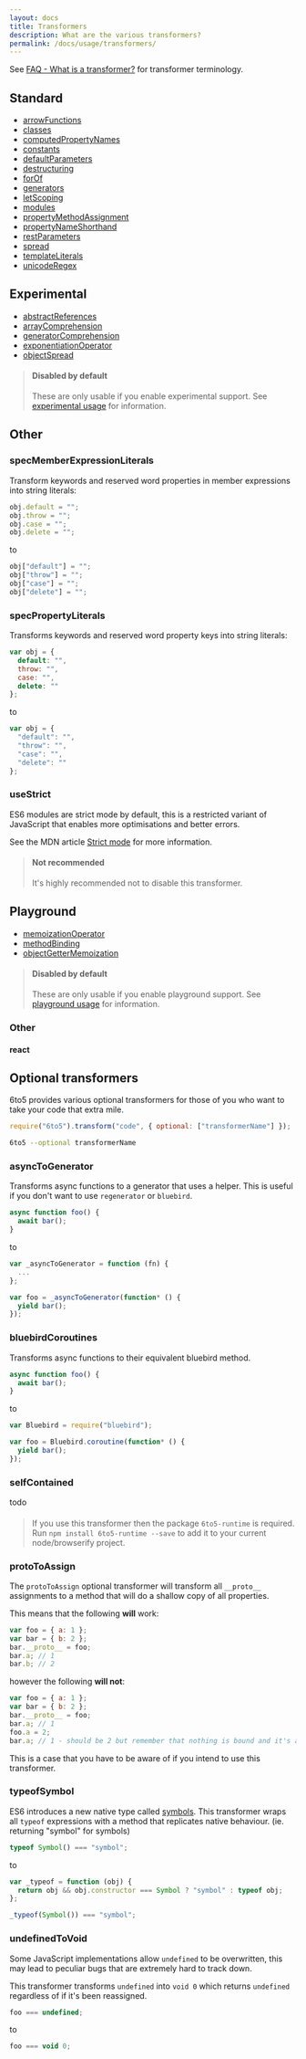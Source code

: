 ```yaml
---
layout: docs
title: Transformers
description: What are the various transformers?
permalink: /docs/usage/transformers/
---
```


See [FAQ - What is a transformer?](/docs/faq#what-is-a-transformer)
for transformer terminology.

## Standard

 - [arrowFunctions](/docs/learn-es6#arrows)
 - [classes](/docs/learn-es6#classes)
 - [computedPropertyNames](/docs/learn-es6#enhanced-object-literals)
 - [constants](/docs/learn-es6#let-const)
 - [defaultParameters](/docs/learn-es6#default-spread-rest)
 - [destructuring](/docs/learn-es6#destructuring)
 - [forOf](/docs/learn-es6#iterators-for-of)
 - [generators](/docs/learn-es6#generators)
 - [letScoping](/docs/learn-es6#let-const)
 - [modules](/docs/learn-es6#modules)
 - [propertyMethodAssignment](/docs/learn-es6#enhanced-object-literals)
 - [propertyNameShorthand](/docs/learn-es6#enhanced-object-literals)
 - [restParameters](/docs/learn-es6#default-spread-rest)
 - [spread](/docs/learn-es6#default-spread-rest)
 - [templateLiterals](/docs/learn-es6#template-strings)
 - [unicodeRegex](/docs/learn-es6#unicode)

## Experimental

- [abstractReferences](https://github.com/zenparsing/es-abstract-refs)
- [arrayComprehension](/docs/learn-es6#comprehensions)
- [generatorComprehension](/docs/learn-es6#comprehensions)
- [exponentiationOperator](https://github.com/rwaldron/exponentiation-operator)
- [objectSpread](https://github.com/sebmarkbage/ecmascript-rest-spread)

<blockquote class="to5-callout to5-callout-warning">
  <h4>Disabled by default</h4>
  <p>
    These are only usable if you enable experimental support. See <a href="/docs/usage/experimental">experimental usage</a> for information.
  </p>
</blockquote>

## Other

### specMemberExpressionLiterals

Transform keywords and reserved word properties in member expressions into string literals:

```javascript
obj.default = "";
obj.throw = "";
obj.case = "";
obj.delete = "";
```

to

```javascript
obj["default"] = "";
obj["throw"] = "";
obj["case"] = "";
obj["delete"] = "";
```

### specPropertyLiterals

Transforms keywords and reserved word property keys into string literals:

```javascript
var obj = {
  default: "",
  throw: "",
  case: "",
  delete: ""
};
```

to

```javascript
var obj = {
  "default": "",
  "throw": "",
  "case": "",
  "delete": ""
};
```

### useStrict

ES6 modules are strict mode by default, this is a restricted variant of JavaScript
that enables more optimisations and better errors.

See the MDN article
[Strict mode](https://developer.mozilla.org/en-US/docs/Web/JavaScript/Reference/Strict_mode)
for more information.

<blockquote class="to5-callout to5-callout-danger">
  <h4>Not recommended</h4>
  <p>
    It's highly recommended not to disable this transformer.
  </p>
</blockquote>

## Playground

 - [memoizationOperator](/docs/usage/playground#memoization-assignment-operator)
 - [methodBinding](/docs/usage/playground#method-binding)
 - [objectGetterMemoization](/docs/usage/playground#object-getter-memoization)

<blockquote class="to5-callout to5-callout-warning">
  <h4>Disabled by default</h4>
  <p>
    These are only usable if you enable playground support. See <a href="/docs/usage/playground">playground usage</a> for information.
  </p>
</blockquote>

### Other

#### react

## Optional transformers

6to5 provides various optional transformers for those of you who want
to take your code that extra mile.

```javascript
require("6to5").transform("code", { optional: ["transformerName"] });
```

```sh
6to5 --optional transformerName
```

### asyncToGenerator

Transforms async functions to a generator that uses a helper.
This is useful if you don't want to use `regenerator` or `bluebird`.

```javascript
async function foo() {
  await bar();
}
```

to

```javascript
var _asyncToGenerator = function (fn) {
  ...
};

var foo = _asyncToGenerator(function* () {
  yield bar();
});
```

### bluebirdCoroutines

Transforms async functions to their equivalent bluebird method.

```javascript
async function foo() {
  await bar();
}
```

to

```javascript
var Bluebird = require("bluebird");

var foo = Bluebird.coroutine(function* () {
  yield bar();
});
```

### selfContained

todo

<blockquote class="to5-callout to5-callout-info">
  <h4></h4>
  <p>
    If you use this transformer then the package <code>6to5-runtime</code> is required. Run <code>npm install 6to5-runtime --save</code> to add it to your current node/browserify project.
  </p>
</blockquote>

### protoToAssign

The `protoToAssign` optional transformer will transform all `__proto__`
assignments to a method that will do a shallow copy of all properties.

This means that the following **will** work:

```javascript
var foo = { a: 1 };
var bar = { b: 2 };
bar.__proto__ = foo;
bar.a; // 1
bar.b; // 2
```

however the following **will not**:

```javascript
var foo = { a: 1 };
var bar = { b: 2 };
bar.__proto__ = foo;
bar.a; // 1
foo.a = 2;
bar.a; // 1 - should be 2 but remember that nothing is bound and it's a straight copy
```

This is a case that you have to be aware of if you intend to use this
transformer.

### typeofSymbol

ES6 introduces a new native type called [symbols](/docs/learn-es6#symbols).
This transformer wraps all `typeof` expressions with a method that
replicates native behaviour. (ie. returning "symbol" for symbols)

```javascript
typeof Symbol() === "symbol";
```

to

```javascript
var _typeof = function (obj) {
  return obj && obj.constructor === Symbol ? "symbol" : typeof obj;
};

_typeof(Symbol()) === "symbol";
```

### undefinedToVoid

Some JavaScript implementations allow `undefined` to be overwritten, this
may lead to peculiar bugs that are extremely hard to track down.

This transformer transforms `undefined` into `void 0` which returns `undefined`
regardless of if it's been reassigned.

```javascript
foo === undefined;
```

to

```javascript
foo === void 0;
```
